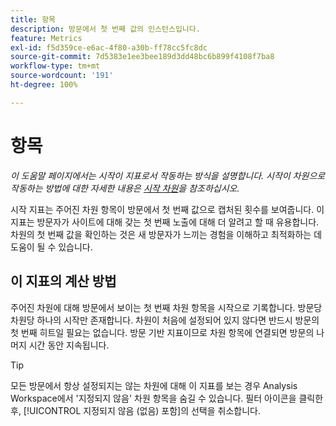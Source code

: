 ```yaml
---
title: 항목
description: 방문에서 첫 번째 값의 인스턴스입니다.
feature: Metrics
exl-id: f5d359ce-e6ac-4f80-a30b-ff78cc5fc8dc
source-git-commit: 7d5383e1ee3bee189d3dd48bc6b899f4108f7ba8
workflow-type: tm+mt
source-wordcount: '191'
ht-degree: 100%

---
```


# 항목

*이 도움말 페이지에서는 시작이 지표로서 작동하는 방식을 설명합니다. 시작이 차원으로 작동하는 방법에 대한 자세한 내용은 [시작 차원](../dimensions/entry-dimensions.md)을 참조하십시오.*

시작 지표는 주어진 차원 항목이 방문에서 첫 번째 값으로 캡처된 횟수를 보여줍니다. 이 지표는 방문자가 사이트에 대해 갖는 첫 번째 노출에 대해 더 알려고 할 때 유용합니다. 차원의 첫 번째 값을 확인하는 것은 새 방문자가 느끼는 경험을 이해하고 최적화하는 데 도움이 될 수 있습니다.

## 이 지표의 계산 방법

주어진 차원에 대해 방문에서 보이는 첫 번째 차원 항목을 시작으로 기록합니다. 방문당 차원당 하나의 시작만 존재합니다. 차원이 처음에 설정되어 있지 않다면 반드시 방문의 첫 번째 히트일 필요는 없습니다. 방문 기반 지표이므로 차원 항목에 연결되면 방문의 나머지 시간 동안 지속됩니다.

>[!TIP]
>
>모든 방문에서 항상 설정되지는 않는 차원에 대해 이 지표를 보는 경우 Analysis Workspace에서 &#39;지정되지 않음&#39; 차원 항목을 숨길 수 있습니다. 필터 아이콘을 클릭한 후, [!UICONTROL 지정되지 않음 (없음) 포함]의 선택을 취소합니다.
